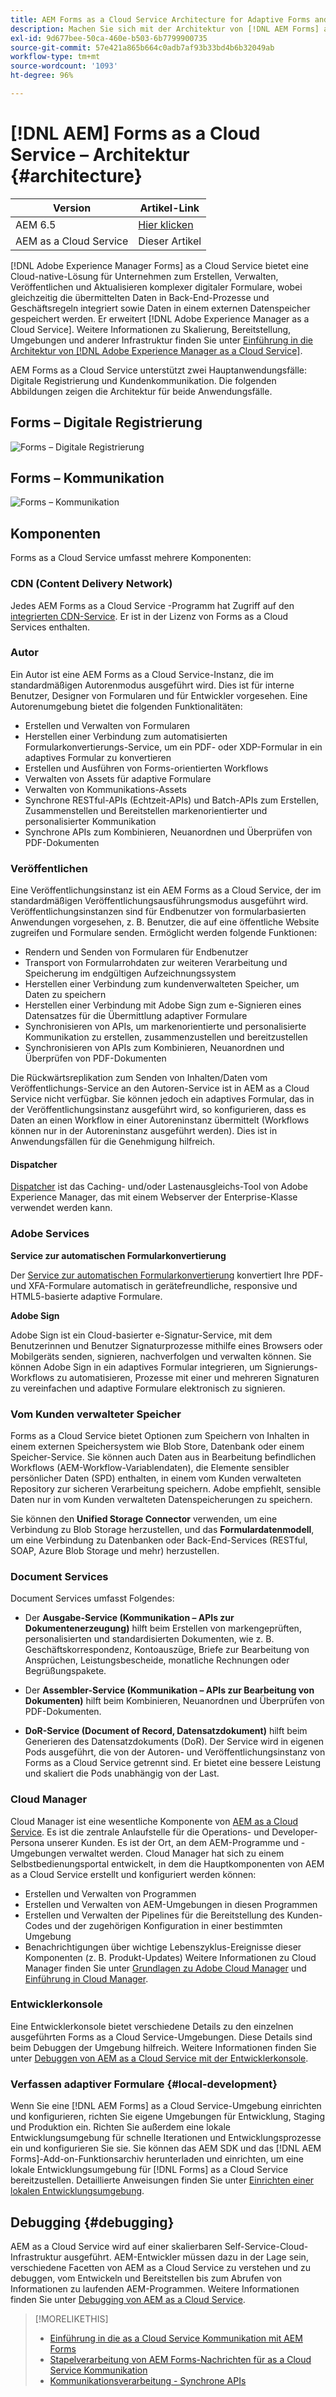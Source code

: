 ```yaml
---
title: AEM Forms as a Cloud Service Architecture for Adaptive Forms and Communication APIs
description: Machen Sie sich mit der Architektur von [!DNL AEM Forms] as a Cloud Service vertraut, um mehr über die Skalierbarkeit, Widerstandsfähigkeit und Leistung der Plattform zu erfahren.
exl-id: 9d677bee-50ca-460e-b503-6b7799900735
source-git-commit: 57e421a865b664c0adb7af93b33bd4b6b32049ab
workflow-type: tm+mt
source-wordcount: '1093'
ht-degree: 96%

---
```


# [!DNL AEM] Forms as a Cloud Service – Architektur {#architecture}

| Version | Artikel-Link |
| -------- | ---------------------------- |
| AEM 6.5 | [Hier klicken](https://experienceleague.adobe.com/docs/experience-manager-65/forms/install-aem-forms/aem-forms-architecture-deployment.html) |
| AEM as a Cloud Service | Dieser Artikel |

[!DNL Adobe Experience Manager Forms] as a Cloud Service bietet eine Cloud-native-Lösung für Unternehmen zum Erstellen, Verwalten, Veröffentlichen und Aktualisieren komplexer digitaler Formulare, wobei gleichzeitig die übermittelten Daten in Back-End-Prozesse und Geschäftsregeln integriert sowie Daten in einem externen Datenspeicher gespeichert werden. Er erweitert [!DNL Adobe Experience Manager as a Cloud Service]. Weitere Informationen zu Skalierung, Bereitstellung, Umgebungen und anderer Infrastruktur finden Sie unter [Einführung in die Architektur von [!DNL Adobe Experience Manager as a Cloud Service]](https://experienceleague.adobe.com/docs/experience-manager-cloud-service/core-concepts/architecture.html?lang=de).

AEM Forms as a Cloud Service unterstützt zwei Hauptanwendungsfälle: Digitale Registrierung und Kundenkommunikation. Die folgenden Abbildungen zeigen die Architektur für beide Anwendungsfälle.

## Forms – Digitale Registrierung

![Forms – Digitale Registrierung](assets/forms-cloud-service-architecture-forms-digital-enrollment.svg)

## Forms – Kommunikation

![Forms – Kommunikation](assets/forms-cloud-service-architecture-forms-communications.svg)

## Komponenten

Forms as a Cloud Service umfasst mehrere Komponenten:

### CDN (Content Delivery Network)

Jedes AEM Forms as a Cloud Service -Programm hat Zugriff auf den [integrierten CDN-Service](https://experienceleague.adobe.com/docs/experience-manager-cloud-service/content/implementing/content-delivery/cdn.html?lang=de). Er ist in der Lizenz von Forms as a Cloud Services enthalten.

### Autor

Ein Autor ist eine AEM Forms as a Cloud Service-Instanz, die im standardmäßigen Autorenmodus ausgeführt wird. Dies ist für interne Benutzer, Designer von Formularen und für Entwickler vorgesehen. Eine Autorenumgebung bietet die folgenden Funktionalitäten:

* Erstellen und Verwalten von Formularen
* Herstellen einer Verbindung zum automatisierten Formularkonvertierungs-Service, um ein PDF- oder XDP-Formular in ein adaptives Formular zu konvertieren
* Erstellen und Ausführen von Forms-orientierten Workflows
* Verwalten von Assets für adaptive Formulare
* Verwalten von Kommunikations-Assets
* Synchrone RESTful-APIs (Echtzeit-APIs) und Batch-APIs zum Erstellen, Zusammenstellen und Bereitstellen markenorientierter und personalisierter Kommunikation
* Synchrone APIs zum Kombinieren, Neuanordnen und Überprüfen von PDF-Dokumenten

### Veröffentlichen 

Eine Veröffentlichungsinstanz ist ein AEM Forms as a Cloud Service, der im standardmäßigen Veröffentlichungsausführungsmodus ausgeführt wird. Veröffentlichungsinstanzen sind für Endbenutzer von formularbasierten Anwendungen vorgesehen, z. B. Benutzer, die auf eine öffentliche Website zugreifen und Formulare senden. Ermöglicht werden folgende Funktionen:

* Rendern und Senden von Formularen für Endbenutzer
* Transport von Formularrohdaten zur weiteren Verarbeitung und Speicherung im endgültigen Aufzeichnungssystem
* Herstellen einer Verbindung zum kundenverwalteten Speicher, um Daten zu speichern
* Herstellen einer Verbindung mit Adobe Sign zum e-Signieren eines Datensatzes für die Übermittlung adaptiver Formulare
* Synchronisieren von APIs, um markenorientierte und personalisierte Kommunikation zu erstellen, zusammenzustellen und bereitzustellen
* Synchronisieren von APIs zum Kombinieren, Neuanordnen und Überprüfen von PDF-Dokumenten

Die Rückwärtsreplikation zum Senden von Inhalten/Daten vom Veröffentlichungs-Service an den Autoren-Service ist in AEM as a Cloud Service nicht verfügbar. Sie können jedoch ein adaptives Formular, das in der Veröffentlichungsinstanz ausgeführt wird, so konfigurieren, dass es Daten an einen Workflow in einer Autoreninstanz übermittelt (Workflows können nur in der Autoreninstanz ausgeführt werden). Dies ist in Anwendungsfällen für die Genehmigung hilfreich.

#### Dispatcher

[Dispatcher](https://experienceleague.adobe.com/docs/experience-manager-cloud-service/content/implementing/content-delivery/disp-overview.html?lang=de) ist das Caching- und/oder Lastenausgleichs-Tool von Adobe Experience Manager, das mit einem Webserver der Enterprise-Klasse verwendet werden kann.

### Adobe Services

**Service zur automatischen Formularkonvertierung**

Der [Service zur automatischen Formularkonvertierung](https://experienceleague.adobe.com/docs/aem-forms-automated-conversion-service/using/introduction.html?lang=de) konvertiert Ihre PDF- und XFA-Formulare automatisch in gerätefreundliche, responsive und HTML5-basierte adaptive Formulare.

**Adobe Sign**

Adobe Sign ist ein Cloud-basierter e-Signatur-Service, mit dem Benutzerinnen und Benutzer Signaturprozesse mithilfe eines Browsers oder Mobilgeräts senden, signieren, nachverfolgen und verwalten können. Sie können Adobe Sign in ein adaptives Formular integrieren, um Signierungs-Workflows zu automatisieren, Prozesse mit einer und mehreren Signaturen zu vereinfachen und adaptive Formulare elektronisch zu signieren.

<!-- **PDF Service API**
Adobe’s PDF Services API lets create, combine, export, and extract data from PDFs through powerful and flexible cloud-based APIs. -->

### Vom Kunden verwalteter Speicher

Forms as a Cloud Service bietet Optionen zum Speichern von Inhalten in einem externen Speichersystem wie Blob Store, Datenbank oder einem Speicher-Service. Sie können auch Daten aus in Bearbeitung befindlichen Workflows (AEM-Workflow-Variablendaten), die Elemente sensibler persönlicher Daten (SPD) enthalten, in einem vom Kunden verwalteten Repository zur sicheren Verarbeitung speichern. Adobe empfiehlt, sensible Daten nur in vom Kunden verwalteten Datenspeicherungen zu speichern.

Sie können den **Unified Storage Connector** verwenden, um eine Verbindung zu Blob Storage herzustellen, und das **Formulardatenmodell**, um eine Verbindung zu Datenbanken oder Back-End-Services (RESTful, SOAP, Azure Blob Storage und mehr) herzustellen.

### Document Services

Document Services umfasst Folgendes:

* Der **Ausgabe-Service (Kommunikation – APIs zur Dokumentenerzeugung)** hilft beim Erstellen von markengeprüften, personalisierten und standardisierten Dokumenten, wie z. B. Geschäftskorrespondenz, Kontoauszüge, Briefe zur Bearbeitung von Ansprüchen, Leistungsbescheide, monatliche Rechnungen oder Begrüßungspakete.

* Der **Assembler-Service (Kommunikation – APIs zur Bearbeitung von Dokumenten)** hilft beim Kombinieren, Neuanordnen und Überprüfen von PDF-Dokumenten.

* **DoR-Service (Document of Record, Datensatzdokument)** hilft beim Generieren des Datensatzdokuments (DoR). Der Service wird in eigenen Pods ausgeführt, die von der Autoren- und Veröffentlichungsinstanz von Forms as a Cloud Service getrennt sind. Er bietet eine bessere Leistung und skaliert die Pods unabhängig von der Last.

### Cloud Manager

Cloud Manager ist eine wesentliche Komponente von [AEM as a Cloud Service](https://experienceleague.adobe.com/docs/experience-manager-cloud-service/overview/introduction.html?lang=de). Es ist die zentrale Anlaufstelle für die Operations- und Developer-Persona unserer Kunden. Es ist der Ort, an dem AEM-Programme und -Umgebungen verwaltet werden. Cloud Manager hat sich zu einem Selbstbedienungsportal entwickelt, in dem die Hauptkomponenten von AEM as a Cloud Service erstellt und konfiguriert werden können:

* Erstellen und Verwalten von Programmen
* Erstellen und Verwalten von AEM-Umgebungen in diesen Programmen
* Erstellen und Verwalten der Pipelines für die Bereitstellung des Kunden-Codes und der zugehörigen Konfiguration in einer bestimmten Umgebung
* Benachrichtigungen über wichtige Lebenszyklus-Ereignisse dieser Komponenten (z. B. Produkt-Updates)
Weitere Informationen zu Cloud Manager finden Sie unter [Grundlagen zu Adobe Cloud Manager](https://experienceleague.adobe.com/docs/experience-manager-learn/foundation/cloud-manager/understand-cloud-manager-for-aem.html?lang=de) und [Einführung in Cloud Manager](https://experienceleague.adobe.com/docs/experience-manager-cloud-manager/using/introduction-to-cloud-manager.html?lang=de).

### Entwicklerkonsole

Eine Entwicklerkonsole bietet verschiedene Details zu den einzelnen ausgeführten Forms as a Cloud Service-Umgebungen. Diese Details sind beim Debuggen der Umgebung hilfreich. Weitere Informationen finden Sie unter [Debuggen von AEM as a Cloud Service mit der Entwicklerkonsole](https://experienceleague.adobe.com/docs/experience-manager-learn/cloud-service/debugging/debugging-aem-as-a-cloud-service/developer-console.html?lang=de).

<!--

+++CDN (Content Delivery Network):

Every AEM Forms as a Cloud Service program has access to Fastly CDN service. It is included in the licence of Forms as a Cloud Services.

+++

+++Adaptive Forms
Adaptive Forms enable customers to author web-friendly reflowable web forms and fragments that are used by the customers for their data capture needs. This feature enables customers to manage their complex data capture needs easily, by leveraging multiple integrations with Adobe Sign, Document Services, Form Data Model, Automated Forms Conversion service, and more.

+++

+++Automated Forms Conversion Service (AFCS)
Automated Forms Conversion service helps accelerate digitization and modernization of data capture experience through automated conversion of PDF forms to adaptive forms. The service, powered by Adobe Sensei, automatically converts your PDF forms to device-friendly, responsive, and HTML5-based adaptive forms. While leveraging the existing investments in PDF Forms and XFA, the service also applies appropriate validations, styling, and layout to adaptive form fields during conversion.

+++

+++Form Data Model
The Form Data Model (FDM) feature is the standard way of creating data integrations with external/internal data sources and using them across the different Forms as a Cloud Service features. FDM provides a rich editor for customers to integrate, define, and manage relationships between the different entities and data sources and perform operations on them. Form data is stored in a data store hosted on the customer premises. Organizations can also use blob store hosted by the cloud provider and Adobe Experince Platform to store data.

+++

+++Forms Workflows
Forms-centric workflows is an extension to the default AEM Workflow and provides our customers with additional workflow capabilities like Form Data review, task assignment, and document services invocation.

+++

+++Communications
Forms as a Cloud Service offering consists of multiple services tailored specifically for document processing.

+++

+++Document of Record
A Document of Record is a PDF version of a form. It provides an ability to keep a record of the information  that you provide and submit in an Adaptive Form in PDF fromat. The service provides a default DoR template and tools to develop a custom template.

+++

## Terminologies

<!-- ## Cloud Manager{#cloud-manager}

Cloud Manager is an essential component to [AEM as a Cloud Service](https://experienceleague.adobe.com/docs/experience-manager-cloud-service/overview/introduction.html?lang=en). Each new tenant of the [!DNL AEM Forms] as a Cloud Service is first provisioned for Cloud Manager access. Cloud Manager is the single-entry point for the operations and developer persona of our customers. It is the place from where the AEM programs and environments can be managed. Cloud Manager has evolved as a self-service portal where the main components of the AEM as a Cloud Service can be created and configured:

* Creating and managing programs
* Creating and managing the AEM environments within the programs
* Creating and managing the pipelines for deploying the customer code and configuration to a particular environment
* Getting notified of important lifecycle events for these components (for example, product updates)
For more information about Cloud Manager, see [Understand Adobe Cloud Manager](https://experienceleague.adobe.com/docs/experience-manager-learn/foundation/cloud-manager/understand-cloud-manager-for-aem.html) and [Introduction to Cloud Manager](https://experienceleague.adobe.com/docs/experience-manager-cloud-manager/using/introduction-to-cloud-manager.html).

## Users and Authentication {#users-and-authentication}

AEM as a Cloud Service includes Admin Console support for AEM instances and Adobe Identity Management System (IMS) based authentication. The Admin Console allows administrators to centrally manage all Experience Cloud users. Users and Groups can be assigned to product profiles associated with AEM as a Cloud Service instances, allowing them to log in to that instance. For more information about users, authentication, and, and accessing an instance of AEM as a Cloud Service, see [IMS Support for [!DNL Adobe Experience Manager] as a Cloud Service](https://experienceleague.adobe.com/docs/experience-manager-cloud-service/security/ims-support.html?lang=en#introduction).

Various personas are involved in a typical [!DNL AEM Forms] project. After you log in to your [!DNL AEM Forms] as a Cloud Service instance, you can [add users in admin console](https://experienceleague.adobe.com/docs/experience-manager-cloud-service/security/ims-support.html) for personas applicable to your organization or project and [assign users to built-in groups](forms-groups-privileges-tasks.md) to provide them required privileges.

To learn various in-built [!DNL AEM Forms] specific user groups and privileges available on [!DNL AEM Forms] as a Cloud Services instance, see [Configure, user, roles and groups](forms-groups-privileges-tasks.md). 

## Developer Experience {#developer-experience}

The new architecture supporting AEM as a Cloud Service brings some key changes to the overall developer experience. One of the major goals for the changes to developer experience is to allow migration to AEM as a Cloud Service as quickly as possible, with little modifications to existing custom code.

## Cloud development {#cloud-development}

Here are the guidelines to run your existing code smoothly on AEM as a Cloud Service environment:

* Store your code and configurations to the Git repository of the associated Cloud Manager program. It makes managing and integrating code with CI/CD a breeze.  
* Make application code and configuration compatible with the baseline [!DNL AEM Forms] images. Using the latest APIs helps to build faster and secure applications.
* Use the Cloud Manager pipeline associated with the Cloud Manager environment to build and deploy applications. It helps you bring the latest features and bug fixed for [!DNL AEM Forms] as a Cloud Service to your environment.
* Try that your custom applications pass all the code quality, security, and performance gates enforced in the pipeline. It helps build secure and better performing applications which leads to better customer experience. You can always use Cloud Manager UI to skip some checks.
This process is commonly referred to as cloud-first development. [!DNL AEM Forms] as a Cloud Service also provides an SDK to support rapid development before the pending code and configuration changes are attempted in the cloud.
Some interfaces that were previously part of the AEM QuickStart are no longer available to the users of the AEM as a Cloud Service environment. For instance, the Web Console where OSGI bundles and their associated configuration are managed. The CRXDE Lite content repository browser becomes only accessible on non-production environment types. A subset of the Web Console functionalities that developers require, especially when it comes to diagnostics and status purposes, is made available via a new developer console.
Also, one of the most common requirements for developers is quick access to the log files of the various environments. With [!DNL AEM Cloud Service], the log files of the different nodes in the Author, Publish are made available via the Cloud Manager, either in the form of files that can be downloaded or via APIs for tailing the logs. Due to the clear separation of code and content, developers can use a particular process for updating content as part of a deployment. The typical use cases for mutable content are:
* Standard “default” content that is part of the customer project (for example, folders, templates, workflows...)
* Search index definitions
* ACLs and permissions
* Service users and user groups
Set up your development environment, [Configure your CI/CD Pipeline](https://experienceleague.adobe.com/docs/experience-manager-cloud-manager/using/how-to-use/configuring-pipeline.html), and learn to [deploy your code](https://experienceleague.adobe.com/docs/experience-manager-cloud-manager/using/how-to-use/deploying-code.html) on the environment. -->

### Verfassen adaptiver Formulare {#local-development}

Wenn Sie eine [!DNL AEM Forms] as a Cloud Service-Umgebung einrichten und konfigurieren, richten Sie eigene Umgebungen für Entwicklung, Staging und Produktion ein. Richten Sie außerdem eine lokale Entwicklungsumgebung für schnelle Iterationen und Entwicklungsprozesse ein und konfigurieren Sie sie. Sie können das AEM SDK und das [!DNL AEM Forms]-Add-on-Funktionsarchiv herunterladen und einrichten, um eine lokale Entwicklungsumgebung für [!DNL Forms] as a Cloud Service bereitzustellen.  Detaillierte Anweisungen finden Sie unter [Einrichten einer lokalen Entwicklungsumgebung](setup-local-development-environment.md).

## Debugging {#debugging}

AEM as a Cloud Service wird auf einer skalierbaren Self-Service-Cloud-Infrastruktur ausgeführt. AEM-Entwickler müssen dazu in der Lage sein, verschiedene Facetten von AEM as a Cloud Service zu verstehen und zu debuggen, vom Entwickeln und Bereitstellen bis zum Abrufen von Informationen zu laufenden AEM-Programmen. Weitere Informationen finden Sie unter [Debugging von AEM as a Cloud Service](https://experienceleague.adobe.com/docs/experience-manager-learn/cloud-service/debugging/debugging-aem-as-a-cloud-service/overview.html?lang=de).


>[!MORELIKETHIS]
>
>* [Einführung in die as a Cloud Service Kommunikation mit AEM Forms](/help/forms/aem-forms-cloud-service-communications-introduction.md)
>* [Stapelverarbeitung von AEM Forms-Nachrichten für as a Cloud Service Kommunikation](/help/forms/aem-forms-cloud-service-communications-batch-processing.md)
>* [Kommunikationsverarbeitung - Synchrone APIs](/help/forms/aem-forms-cloud-service-communications.md)
